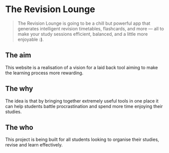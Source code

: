 # The Revision Lounge
>The Revision Lounge is going to be a chill but powerful app that generates intelligent revision timetables, flashcards, and more — all to make your study sessions efficient, balanced, and a little more enjoyable **:)**.


## The aim
This website is a realisation of a vision for a laid back tool aiming to make the learning process more rewarding.

## The why
The idea is that by bringing together extremely useful tools in one place it can help students battle procrastination and spend more time enjoying their studies.

## The who
This project is being built for all students looking to organise their studies, revise and learn effectively.

